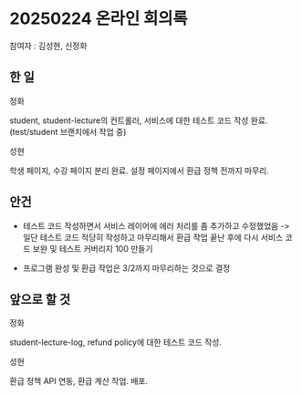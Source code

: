 # 20250224 온라인 회의록

참여자 : 김성현, 신정화

## 한 일

정화

student, student-lecture의 컨트롤러, 서비스에 대한 테스트 코드 작성 완료. (test/student 브랜치에서 작업 중)

성현

학생 페이지, 수강 페이지 분리 완료. 설정 페이지에서 환급 정책 전까지 마무리.

## 안건

- 테스트 코드 작성하면서 서비스 레이어에 에러 처리를 좀 추가하고 수정했었음
-> 일단 테스트 코드 적당히 작성하고 마무리해서 환급 작업 끝난 후에 다시 서비스 코드 보완 및 테스트 커버리지 100 만들기

- 프로그램 완성 및 환급 작업은 3/2까지 마무리하는 것으로 결정

## 앞으로 할 것

정화

student-lecture-log, refund policy에 대한 테스트 코드 작성.

성현

환급 정책 API 연동, 환급 계산 작업. 배포.